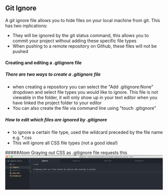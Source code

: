 ## Git Ignore  

A git ignore file allows you to hide files on your local machine from git. This has two inplications:  
* They will be ignored by the git status command, this allows you to commit your project without adding these specific file types
* When pushing to a remote repository on Github, these files will not be pushed

#### Creating and editing a .gitignore file  

##### There are two ways to create a .gitignore file  
* when creating a repository you can select the "Add .gitignore:None" dropdown and select file types you would like to ignore. This file is not viewable in the folder, it will only show up in your text editor when you have linked the project folder to your editor
* You can also create the file via command line using "touch .gitignore" 

##### How to edit which files are ignored by .gitignore  
* to ignore a certain file type, used the wildcard preceded by the file name  
e.g. *.css
* This will ignore all CSS file types (not a good idea!)

#####Atom Graying out CSS as .gitignore file requests this
![Git Ignore PNG ](git_ignore.png?raw=true "Atom Graying out CSS as .gitignore file requests this")


